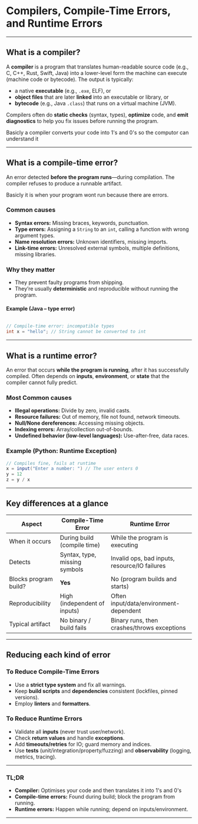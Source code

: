 # Compilers, Compile-Time Errors, and Runtime Errors

---

## What is a compiler?

A **compiler** is a program that translates human-readable source code (e.g., C, C++, Rust, Swift, Java) into a lower-level form the machine can execute (machine code or bytecode). The output is typically:

- a native **executable** (e.g., `.exe`, ELF), or
- **object files** that are later **linked** into an executable or library, or
- **bytecode** (e.g., Java `.class`) that runs on a virtual machine (JVM).

Compilers often do **static checks** (syntax, types), **optimize** code, and **emit diagnostics** to help you fix issues before running the program.

Basicly a compiler converts your code into 1's and 0's so the computor can understand it

---

## What is a compile-time error?

An error detected **before the program runs**—during compilation. The compiler refuses to produce a runnable artifact.

Basicly it is when your program wont run because there are errors.

### Common causes

- **Syntax errors:** Missing braces, keywords, punctuation.
- **Type errors:** Assigning a `String` to an `int`, calling a function with wrong argument types.
- **Name resolution errors:** Unknown identifiers, missing imports.
- **Link-time errors:** Unresolved external symbols, multiple definitions, missing libraries.

### Why they matter

- They prevent faulty programs from shipping.
- They’re usually **deterministic** and reproducible without running the program.

#### Example (Java – type error)

```java

// Compile-time error: incompatible types
int x = "hello"; // String cannot be converted to int

```

---

## What is a runtime error?

An error that occurs **while the program is running**, after it has successfully compiled. Often depends on **inputs**, **environment**, or **state** that the compiler cannot fully predict.

### Most Common causes

- **Illegal operations:** Divide by zero, invalid casts.
- **Resource failures:** Out of memory, file not found, network timeouts.
- **Null/None dereferences:** Accessing missing objects.
- **Indexing errors:** Array/collection out-of-bounds.
- **Undefined behavior (low-level languages):** Use-after-free, data races.

### Example (Python: Runtime Exception)

```java
// Compiles fine, fails at runtime
x = input("Enter a number: ") // The user enters 0
y = 12
z = y / x
```

---

## Key differences at a glance

| Aspect                | Compile-Time Error                                   | Runtime Error                                          |
|-----------------------|------------------------------------------------------|--------------------------------------------------------|
| When it occurs        | During build (compile time)                          | While the program is executing                         |
| Detects               | Syntax, type, missing symbols                        | Invalid ops, bad inputs, resource/IO failures          |
| Blocks program build? | **Yes**                                              | No (program builds and starts)                         |
| Reproducibility       | High (independent of inputs)                         | Often input/data/environment-dependent                 |
| Typical artifact      | No binary / build fails                              | Binary runs, then crashes/throws exceptions            |

---

## Reducing each kind of error

### To Reduce Compile-Time Errors

- Use a **strict type system** and fix all warnings.
- Keep **build scripts** and **dependencies** consistent (lockfiles, pinned versions).
- Employ **linters** and **formatters**.

### To Reduce Runtime Errors

- Validate all **inputs** (never trust user/network).
- Check **return values** and handle **exceptions**.
- Add **timeouts/retries** for IO; guard memory and indices.
- Use **tests** (unit/integration/property/fuzzing) and **observability** (logging, metrics, tracing).

---

### TL;DR

- **Compiler:** Optimises your code and then translates it into 1's and 0's
- **Compile-time errors:** Found during build; block the program from running.  
- **Runtime errors:** Happen while running; depend on inputs/environment.

---
